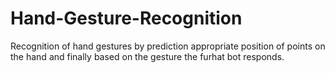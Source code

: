 # Hand-Gesture-Recognition
Recognition of hand gestures by prediction appropriate position of points on the hand and finally based on the gesture the furhat bot responds.
